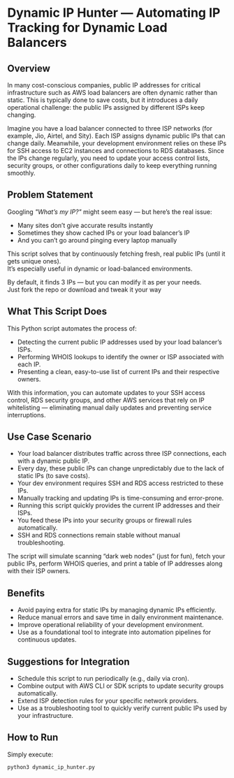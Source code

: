 # Dynamic IP Hunter — Automating IP Tracking for Dynamic Load Balancers

## Overview

In many cost-conscious companies, public IP addresses for critical infrastructure such as AWS load balancers are often dynamic rather than static. This is typically done to save costs, but it introduces a daily operational challenge: the public IPs assigned by different ISPs keep changing.

Imagine you have a load balancer connected to three ISP networks (for example, Jio, Airtel, and Sity). Each ISP assigns dynamic public IPs that can change daily. Meanwhile, your development environment relies on these IPs for SSH access to EC2 instances and connections to RDS databases. Since the IPs change regularly, you need to update your access control lists, security groups, or other configurations daily to keep everything running smoothly.

## Problem Statement

Googling *"What’s my IP?"* might seem easy — but here’s the real issue:

- Many sites don’t give accurate results instantly
- Sometimes they show cached IPs or your load balancer’s IP
- And you can’t go around pinging every laptop manually

This script solves that by continuously fetching fresh, real public IPs (until it gets unique ones).  
It’s especially useful in dynamic or load-balanced environments.

By default, it finds 3 IPs — but you can modify it as per your needs.  
Just fork the repo or download and tweak it your way 

## What This Script Does

This Python script automates the process of:

- Detecting the current public IP addresses used by your load balancer’s ISPs.
- Performing WHOIS lookups to identify the owner or ISP associated with each IP.
- Presenting a clean, easy-to-use list of current IPs and their respective owners.

With this information, you can automate updates to your SSH access control, RDS security groups, and other AWS services that rely on IP whitelisting — eliminating manual daily updates and preventing service interruptions.

## Use Case Scenario

- Your load balancer distributes traffic across three ISP connections, each with a dynamic public IP.
- Every day, these public IPs can change unpredictably due to the lack of static IPs (to save costs).
- Your dev environment requires SSH and RDS access restricted to these IPs.
- Manually tracking and updating IPs is time-consuming and error-prone.
- Running this script quickly provides the current IP addresses and their ISPs.
- You feed these IPs into your security groups or firewall rules automatically.
- SSH and RDS connections remain stable without manual troubleshooting.

The script will simulate scanning “dark web nodes” (just for fun), fetch your public IPs, perform WHOIS queries, and print a table of IP addresses along with their ISP owners.

## Benefits

- Avoid paying extra for static IPs by managing dynamic IPs efficiently.
- Reduce manual errors and save time in daily environment maintenance.
- Improve operational reliability of your development environment.
- Use as a foundational tool to integrate into automation pipelines for continuous updates.

## Suggestions for Integration

- Schedule this script to run periodically (e.g., daily via cron).
- Combine output with AWS CLI or SDK scripts to update security groups automatically.
- Extend ISP detection rules for your specific network providers.
- Use as a troubleshooting tool to quickly verify current public IPs used by your infrastructure.

## How to Run

Simply execute:

```bash
python3 dynamic_ip_hunter.py
